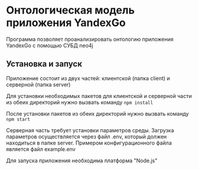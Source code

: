 # Онтологическая модель приложения YandexGo

Программа позволяет проанализировать онтологию приложения YandexGo с помощью СУБД neo4j

## Установка и запуск

Приложение состоит из двух частей: клиентской (папка client) и серверной (папка server)

Для установки необходимых пакетов для клиентской и серверной части из обеих директорий нужно вызвать команду `npm install`

После установки пакетов из обеих директорий нужно
вызвать команду `npm start`

Серверная часть требует установки параметров среды. Загрузка параметров осуществляется через файл .env, который должен находиться в папке server.
Примером конфигурационного файла является файл example.env

Для запуска приложения необходима платформа "Node.js"
